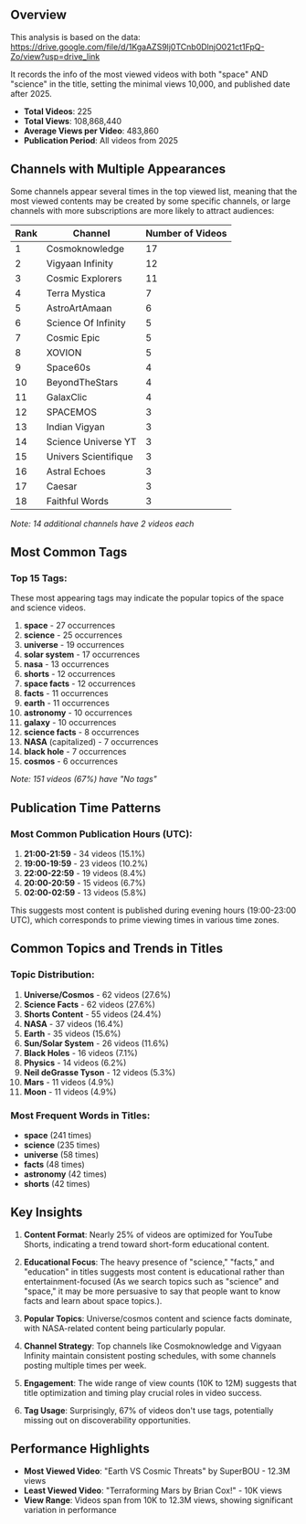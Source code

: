 ## Overview

This analysis is based on the data:
https://drive.google.com/file/d/1KgaAZS9lj0TCnb0DlnjO021ct1FpQ-Zo/view?usp=drive_link

It records the info of the most viewed videos with both "space" AND "science" in the title, setting the minimal views 10,000, and published date after 2025.

- **Total Videos**: 225
- **Total Views**: 108,868,440
- **Average Views per Video**: 483,860
- **Publication Period**: All videos from 2025

## Channels with Multiple Appearances

Some channels appear several times in the top viewed list, meaning that the most viewed contents may be created by some specific channels, or large channels with more subscriptions are more likely to attract audiences:

| Rank | Channel | Number of Videos |
|------|---------|-----------------|
| 1 | Cosmoknowledge | 17 |
| 2 | Vigyaan Infinity | 12 |
| 3 | Cosmic Explorers | 11 |
| 4 | Terra Mystica | 7 |
| 5 | AstroArtAmaan | 6 |
| 6 | Science Of Infinity | 5 |
| 7 | Cosmic Epic | 5 |
| 8 | XOVION | 5 |
| 9 | Space60s | 4 |
| 10 | BeyondTheStars | 4 |
| 11 | GalaxClic | 4 |
| 12 | SPACEMOS | 3 |
| 13 | Indian Vigyan | 3 |
| 14 | Science Universe YT | 3 |
| 15 | Univers Scientifique | 3 |
| 16 | Astral Echoes | 3 |
| 17 | Caesar | 3 |
| 18 | Faithful Words | 3 |

*Note: 14 additional channels have 2 videos each*

## Most Common Tags

### Top 15 Tags:

These most appearing tags may indicate the popular topics of the space and science videos.

1. **space** - 27 occurrences
2. **science** - 25 occurrences
3. **universe** - 19 occurrences
4. **solar system** - 17 occurrences
5. **nasa** - 13 occurrences
6. **shorts** - 12 occurrences
7. **space facts** - 12 occurrences
8. **facts** - 11 occurrences
9. **earth** - 11 occurrences
10. **astronomy** - 10 occurrences
11. **galaxy** - 10 occurrences
12. **science facts** - 8 occurrences
13. **NASA** (capitalized) - 7 occurrences
14. **black hole** - 7 occurrences
15. **cosmos** - 6 occurrences

*Note: 151 videos (67%) have "No tags"*

## Publication Time Patterns

### Most Common Publication Hours (UTC):
1. **21:00-21:59** - 34 videos (15.1%)
2. **19:00-19:59** - 23 videos (10.2%)
3. **22:00-22:59** - 19 videos (8.4%)
4. **20:00-20:59** - 15 videos (6.7%)
5. **02:00-02:59** - 13 videos (5.8%)

This suggests most content is published during evening hours (19:00-23:00 UTC), which corresponds to prime viewing times in various time zones.

## Common Topics and Trends in Titles

### Topic Distribution:
1. **Universe/Cosmos** - 62 videos (27.6%)
2. **Science Facts** - 62 videos (27.6%)
3. **Shorts Content** - 55 videos (24.4%)
4. **NASA** - 37 videos (16.4%)
5. **Earth** - 35 videos (15.6%)
6. **Sun/Solar System** - 26 videos (11.6%)
7. **Black Holes** - 16 videos (7.1%)
8. **Physics** - 14 videos (6.2%)
9. **Neil deGrasse Tyson** - 12 videos (5.3%)
10. **Mars** - 11 videos (4.9%)
11. **Moon** - 11 videos (4.9%)

### Most Frequent Words in Titles:
- **space** (241 times)
- **science** (235 times)
- **universe** (58 times)
- **facts** (48 times)
- **astronomy** (42 times)
- **shorts** (42 times)

## Key Insights

1. **Content Format**: Nearly 25% of videos are optimized for YouTube Shorts, indicating a trend toward short-form educational content.

2. **Educational Focus**: The heavy presence of "science," "facts," and "education" in titles suggests most content is educational rather than entertainment-focused (As we search topics such as "science" and "space," it may be more persuasive to say that people want to know facts and learn about space topics.). 

3. **Popular Topics**: Universe/cosmos content and science facts dominate, with NASA-related content being particularly popular.

4. **Channel Strategy**: Top channels like Cosmoknowledge and Vigyaan Infinity maintain consistent posting schedules, with some channels posting multiple times per week.

5. **Engagement**: The wide range of view counts (10K to 12M) suggests that title optimization and timing play crucial roles in video success.

6. **Tag Usage**: Surprisingly, 67% of videos don't use tags, potentially missing out on discoverability opportunities.

## Performance Highlights
- **Most Viewed Video**: "Earth VS Cosmic Threats" by SuperBOU - 12.3M views
- **Least Viewed Video**: "Terraforming Mars by Brian Cox!" - 10K views
- **View Range**: Videos span from 10K to 12.3M views, showing significant variation in performance
